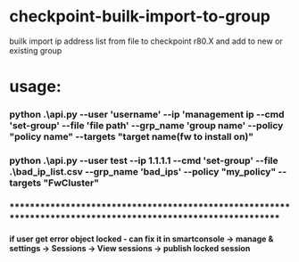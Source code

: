 # checkpoint-builk-import-to-group
builk import ip address list from file to checkpoint r80.X and add to new or existing group
# usage:
### python .\api.py --user 'username' --ip 'management ip --cmd 'set-group' --file 'file path' --grp_name 'group name' --policy "policy name" --targets "target name(fw to install on)"
### python .\api.py --user test --ip 1.1.1.1 --cmd 'set-group' --file .\bad_ip_list.csv --grp_name 'bad_ips' --policy "my_policy" --targets "FwCluster"

### ************************************************************************************************************
#### if user get error object locked - can fix it in smartconsole -> manage & settings -> Sessions -> View sessions -> publish locked session
